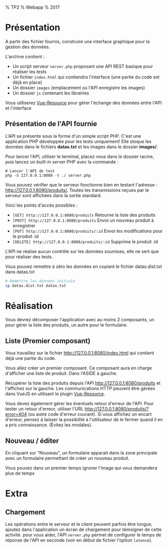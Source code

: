 % TP2
% Webapp
% 2017

# Présentation

A partir des fichier fournis, construire une interface graphique pour la gestion des données.

L'archive contient :

 - Un script serveur `server.php` proposant une API REST basique pour réaliser les tests
 - Un fichier `index.html` qui contiendra l'interface (une partie du code est déjà en place)
 - Un dossier `images` (emplacement où l'API enregistre les images)
 - Un dossier `js` contenant les librairies

Vous utiliserez [Vue-Resource](https://github.com/pagekit/vue-resource) pour gérer l'échange des données entre l'API et l'interface

## Présentation de l'API fournie

L'API se présente sous la forme d'un simple script PHP. C'est une application PHP développée pour les tests uniquement! Elle stoque les données dans le fichiers **datas.txt** et les images dans le dossier **images/**.

Pour lancer l'API, utiliser le terminal, placez vous dans le dossier racine, puis lancez un *built-in server* PHP avec la commande :

```
# Lancer l'API de test
php -S 127.0.0.1:8080 -t ./ server.php
```
Vous pouvez vérifier que le serveur fonctionne bien en testant l'adresse : <http://127.0.0.1:8080/produits/>. Toutes les transmissions reçues par le serveur sont affichées dans la sortie standard.

Voici les points d'accès possibles :
 - `[GET] http://127.0.0.1:8080/produits` Retourne la liste des produits
 - `[POST] http://127.0.0.1:8080/produits` Envoi un nouveau produit à enregistrer
 - `[PUT] http://127.0.0.1:8080/produits/:id` Envoi les modifications pour le produit :id
 - `[DELETE] http://127.0.0.1:8080/produits/:id` Supprime le produit :id

L'API ne réalise aucun contrôle sur les données soumises, elle ne sert que pour réaliser des tests.

Vous pouvez remettre à zéro les données en copiant le fichier datas.dist.txt dans datas.txt

```bash
# Remettre les données initiale
cp datas.dist.txt datas.txt
```

# Réalisation

Vous devrez décomposer l'application avec au moins 2 composants, un pour gérer la liste des produits, un autre pour le formulaire.

## Liste (Premier composant)

Vous travaillez sur le fichier <http://127.0.0.1:8080/index.html> qui contient déjà une partie du code.

Vous allez créer un premier composant. Ce composant aura en charge d'afficher une liste de produit. Dans l'ASIDE à gauche.

Récupérer la liste des produits depuis l'API <http://127.0.0.1:8080/produits> et l'affichez sur la gauche. Les communications HTTP peuvent être gérées dans VueJS en utilisant le plugin [Vue-Resource](https://github.com/pagekit/vue-resource).

Vous devez également gérer les éventuels retour d'erreur de l'API. Pour tester un retour d'erreur, utiliser l'URL <http://127.0.0.1:8080/produits/?error=404> (ou autre code d'erreur courant). Si vous affichez un encart d'erreur, pensez à laisser la possibilité à l'utilisateur de le fermer quand il en a pris connaissance. (Évitez les modales).


## Nouveau / éditer

En cliquant sur "Nouveau", un formulaire apparait dans la zone principale avec un formulaire permettant de créer un nouveau produit.

<div class="alert alert-info">
Vous pouvez dans un premier temps ignorer l'image qui vous demandera plus de temps
</div>







# Extra

## Chargement

Les opérations entre le serveur et le client peuvent parfois être longue, ajoutez dans l'application un écran de chargement pour témoigner de cette activité. pour vous aider, l'API `server.php` permet de configurer le temps de réponse de l'API en seconde (voir en début de fichier l'option `latence`).
